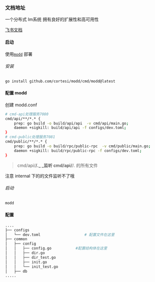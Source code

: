 
### 文档地址
一个分布式 Im系统 拥有良好的扩展性和高可用性

<a href="https://s1zt69w7hzv.feishu.cn/wiki/space/7240272377303629826?ccm_open_type=lark_wiki_spaceLink&open_tab_from=wiki_home" target="_blank">飞书文档</a>

#### 启动
使用<a href="https://github.com/cortesi/modd" target="_blank" >`modd`<a/> 部署
###### 安装
```bash
go install github.com/cortesi/modd/cmd/modd@latest
```
#### 配置 modd
创建 modd.conf
```bash
# cmd-api处理服务7080  
cmd/api/**/*.* {  
	prep: go build -o build/api/api  -v cmd/api/main.go;
	daemon +sigkill: build/api/api -f configs/dev.toml;
}
# cmd-public处理服务7081
cmd/public/**/*.* {
    prep: go build -o build/rpc/public-rpc  -v cmd/public/main.go;
    daemon +sigkill: build/rpc/public-rpc -f configs/dev.toml;
}
```
> cmd/api/**/*.*_    _监听 cmd/api/**/*.* 的所有文件

注意 internal 下的的文件监听不了哦
###### 启动
```bash
modd
```
#### 配置
```bash
....
├── configs
│   └── dev.toml					# 配置文件在这里
├── common	
│   ├── config
│   │   ├── config.go			#配置结构体在这里
│   │   ├── dir.go
│   │   ├── dir_test.go
│   │   ├── init.go
│   │   └── init_test.go
│   ├── db
.....
```
